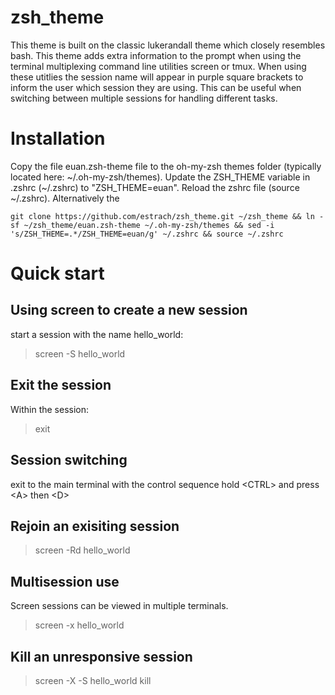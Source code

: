 # zsh_theme
This theme is built on the classic lukerandall theme which closely resembles bash.  This theme adds extra information to the prompt when using the terminal multiplexing command line utilities screen or tmux.  When using these utitlies the session name will appear in purple square brackets to inform the user which session they are using.  This can be useful when switching between multiple sessions for handling different tasks.

# Installation
Copy the file euan.zsh-theme file to the oh-my-zsh themes folder (typically located here: \~/.oh-my-zsh/themes).  Update the ZSH_THEME variable in .zshrc (\~/.zshrc) to "ZSH_THEME=euan".  Reload the zshrc file (source ~/.zshrc).  Alternatively the 

```
git clone https://github.com/estrach/zsh_theme.git ~/zsh_theme && ln -sf ~/zsh_theme/euan.zsh-theme ~/.oh-my-zsh/themes && sed -i 's/ZSH_THEME=.*/ZSH_THEME=euan/g' ~/.zshrc && source ~/.zshrc
```

# Quick start
## Using screen to create a new session
start a session with the name hello_world:
> screen -S hello_world
## Exit the session
Within the session:
> exit
## Session switching
exit to the main terminal with the control sequence hold \<CTRL\> and press \<A\> then \<D\>
## Rejoin an exisiting session
> screen -Rd hello_world
## Multisession use
Screen sessions can be viewed in multiple terminals.
> screen -x hello_world
## Kill an unresponsive session
> screen -X -S hello_world kill
